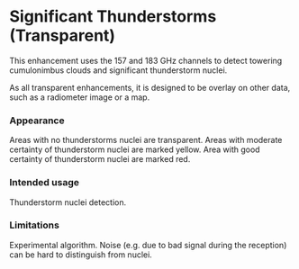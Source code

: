 # Significant Thunderstorms (Transparent)

This enhancement uses the 157 and 183 GHz channels to detect towering cumulonimbus clouds and significant thunderstorm nuclei.

As all transparent enhancements, it is designed to be overlay on other data, such as a radiometer image or a map.

### Appearance

Areas with no thunderstorms nuclei are transparent. Areas with moderate certainty of thunderstorm nuclei are marked yellow. Area with good certainty of thunderstorm nuclei are marked red.

### Intended usage

Thunderstorm nuclei detection.

### Limitations

Experimental algorithm.
Noise (e.g. due to bad signal during the reception) can be hard to distinguish from nuclei.
